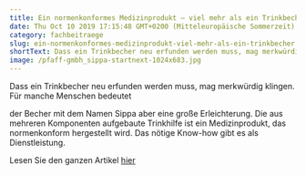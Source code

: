 ```yaml
---
title: Ein normenkonformes Medizinprodukt – viel mehr als ein Trinkbecher
date: Thu Oct 10 2019 17:15:48 GMT+0200 (Mitteleuropäische Sommerzeit)
category: fachbeitraege
slug: ein-normenkonformes-medizinprodukt-viel-mehr-als-ein-trinkbecher
shortText: Dass ein Trinkbecher neu erfunden werden muss, mag merkwürdig klingen.
image: /pfaff-gmbh_sippa-startnext-1024x683.jpg
---
```


Dass ein Trinkbecher neu erfunden werden muss, mag merkwürdig klingen. Für manche Menschen bedeutet 

<!--more-->

der Becher mit dem Namen Sippa aber eine große Erleichterung. Die aus mehreren Komponenten aufgebaute Trinkhilfe ist ein Medizinprodukt, das normenkonform hergestellt wird. Das nötige Know-how gibt es als Dienstleistung.

Lesen Sie den ganzen Artikel <a href="http://www.devicemed.de/ein-normenkonformes-medizinprodukt-viel-mehr-als-ein-trinkbecher-a-867421" target="_blank">hier</a>
